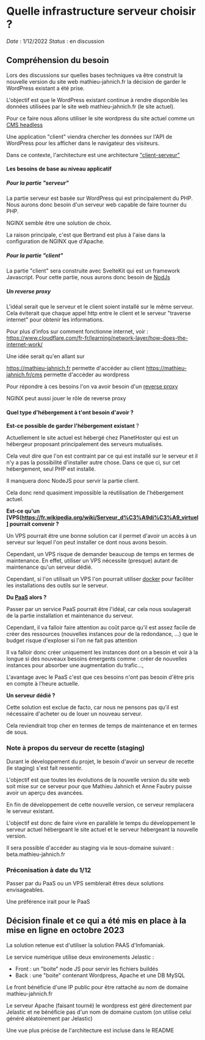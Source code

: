 # Quelle infrastructure serveur choisir ?

_Date_ : 1/12/2022
_Status_ : en discussion

## Compréhension du besoin

Lors des discussions sur quelles bases techniques va être construit la nouvelle version du site web mathieu-jahnich.fr la décision de garder le WordPress existant a été prise.

L'objectif est que le WordPress existant continue à rendre disponible les données utilisées par le site web mathieu-jahnich.fr (le site actuel).

Pour ce faire nous allons utiliser le site wordpress du site actuel comme un [CMS headless](https://galadrim.fr/blog/ce-quil-faut-savoir-sur-les-cms-headless)

Une application "client" viendra chercher les données sur l'API de WordPress pour les afficher dans le navigateur des visiteurs.

Dans ce contexte, l'architecture est une architecture ["client-serveur"](https://www.techno-science.net/definition/3743.html)

#### Les besoins de base au niveau applicatif

##### Pour la partie "serveur"

La partie serveur est basée sur WordPress qui est principalement du PHP. Nous aurons donc besoin d'un serveur web capable de faire tourner du PHP.

NGINX semble être une solution de choix.

La raison principale, c'est que Bertrand est plus à l'aise dans la configuration de NGINX que d'Apache.

##### Pour la partie "client"

La partie "client" sera construite avec SvelteKit qui est un framework Javascript. Pour cette partie, nous aurons donc besoin de [NodJs](https://nodejs.org/en/)

##### Un reverse proxy

L'idéal serait que le serveur et le client soient installé sur le même serveur. Cela éviterait que chaque appel http entre le client et le serveur "traverse internet" pour obtenir les informations.

Pour plus d'infos sur comment fonctionne internet, voir : https://www.cloudflare.com/fr-fr/learning/network-layer/how-does-the-internet-work/

Une idée serait qu'en allant sur

https://mathieu-jahnich.fr permette d'accéder au client
https://mathieu-jahnich.fr/cms permette d'accéder au wordpress

Pour répondre à ces besoins l'on va avoir besoin d'un [reverse proxy](https://fr.wikipedia.org/wiki/Proxy_inverse)

NGINX peut aussi jouer le rôle de reverse proxy

#### Quel type d'hébergement à t'ont besoin d'avoir ?

**Est-ce possible de garder l'hébergement existant** ?

Actuellement le site actuel est hébergé chez PlanetHoster qui est un hébergeur proposant principalement des serveurs mutualisés.

Cela veut dire que l'on est contraint par ce qui est installé sur le serveur et il n'y a pas la possibilité d'installer autre chose. Dans ce que ci, sur cet hébergement, seul PHP est installé.

Il manquera donc NodeJS pour servir la partie client.

Cela donc rend quasiment impossible la réutilisation de l'hébergement actuel.

**Est-ce qu'un [VPS(https://fr.wikipedia.org/wiki/Serveur_d%C3%A9di%C3%A9_virtuel] pourrait convenir ?**

Un VPS pourrait être une bonne solution car il permet d'avoir un accès à un serveur sur lequel l'on peut installer ce dont nous avons besoin.

Cependant, un VPS risque de demander beaucoup de temps en termes de maintenance. En effet, utiliser un VPS nécessite (presque) autant de maintenance qu'un serveur dédié.

Cependant, si l'on utilisait un VPS l'on pourrait utiliser [docker](https://www.docker.com/) pour faciliter les installations des outils sur le serveur.

**Du [PaaS](https://fr.wikipedia.org/wiki/Platform_as_a_service) alors ?**

Passer par un service PaaS pourrait être l'idéal, car cela nous soulagerait de la partie installation et maintenance du serveur.

Cependant, il va falloir faire attention au coût parce qu'il est assez facile de créer des ressources (nouvelles instances pour de la redondance, ...) que le budget risque d'exploser si l'on ne fait pas attention

Il va falloir donc créer uniquement les instances dont on a besoin et voir à la longue si des nouveaux besoins émergents comme : créer de nouvelles instances pour absorber une augmentation du trafic…,

L'avantage avec le PaaS c'est que ces besoins n'ont pas besoin d'être pris en compte à l'heure actuelle.

**Un serveur dédié ?**

Cette solution est exclue de facto, car nous ne pensons pas qu'il est nécessaire d'acheter ou de louer un nouveau serveur.

Cela reviendrait trop cher en termes de temps de maintenance et en termes de sous.

### Note à propos du serveur de recette (staging)

Durant le développement du projet, le besoin d'avoir un serveur de recette (le staging) s'est fait ressentir.

L'objectif est que toutes les évolutions de la nouvelle version du site web soit mise sur ce serveur pour que Mathieu Jahnich et Anne Faubry puisse avoir un aperçu des avancées.

En fin de développement de cette nouvelle version, ce serveur remplacera le serveur existant.

L'objectif est donc de faire vivre en parallèle le temps du développement le serveur actuel hébergeant le site actuel et le serveur hébergeant la nouvelle version.

Il sera possible d'accéder au staging via le sous-domaine suivant : beta.mathieu-jahnich.fr

### Préconisation à date du 1/12

Passer par du PaaS ou un VPS semblerait êtres deux solutions envisageables.

Une préférence irait pour le PaaS


## Décision finale et ce qui a été mis en place à la mise en ligne en octobre 2023

La solution retenue est d'utiliser la solution PAAS d'Infomaniak.

Le service numérique utilise deux environements Jelastic :

- Front : un "boite" node JS pour servir les fichiers buildés 
- Back : une "boite" contenant Wordpress, Apache et une DB MySQL

Le front bénéficie d'une IP public pour être rattaché au nom de domaine mathieu-jahnich.fr

Le serveur Apache (faisant tourné) le wordpress est géré directement par Jelastic et ne bénéficie pas d'un nom de domaine custom (on utilise celui généré aléatoirement par Jelastic)

Une vue plus précise de l'architecture est incluse dans le README